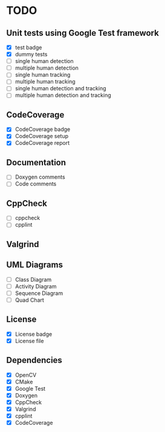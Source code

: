 # TODO

## Unit tests using Google Test framework

- [x] test badge
- [x] dummy tests
- [ ] single human detection
- [ ] multiple human detection
- [ ] single human tracking
- [ ] multiple human tracking
- [ ] single human detection and tracking
- [ ] multiple human detection and tracking

## CodeCoverage

- [x] CodeCoverage badge
- [x] CodeCoverage setup
- [x] CodeCoverage report

## Documentation

- [ ] Doxygen comments
- [ ] Code comments

## CppCheck

- [ ] cppcheck
- [ ] cpplint

## Valgrind

## UML Diagrams

- [ ] Class Diagram
- [ ] Activity Diagram
- [ ] Sequence Diagram
- [ ] Quad Chart

## License

- [x] License badge
- [x] License file

## Dependencies

- [x] OpenCV
- [x] CMake
- [x] Google Test
- [x] Doxygen
- [x] CppCheck
- [x] Valgrind
- [x] cpplint
- [x] CodeCoverage
